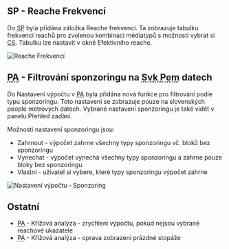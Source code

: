 ﻿---
categories: [fenix]
layout: fenix
---
## SP - Reache Frekvencí
Do <abbr title="Strategický plán">SP</abbr> byla přidána záložka Reache frekvencí. Ta zobrazuje tabulku frekvencí reachů pro zvolenou kombinaci médiatypů s možností vybrat si <abbr title="Cílová skupina">CS</abbr>. Tabulku lze nastavit v okně Efektivního reache.

![Reache Frekvencí]({{site.url}}/data/reachefrekvenci.png "Reache Frekvencí")

## <abbr title="Postanalýza">PA</abbr> - Filtrování sponzoringu na <abbr title="Slovenský peoplemeter">Svk Pem</abbr> datech
Do Nastavení výpočtu v <abbr title="Postanalýza">PA</abbr> byla přidána nová funkce pro filtrování podle typu sponzoringu. Toto nastavení se zobrazuje pouze na slovenských people metrových datech. Vybrané nastavení sponzoringu je také vidět v panelu Přehled zadání.

Možnosti nastavení sponzoringu jsou:
<ul>
	<li>Zahrnout - výpočet zahrne všechny typy sponzoringu vč. bloků bez sponzoringu</li>
	<li>Vynechat - výpočet vynechá všechny typy sponzoringu a zahrne pouze bloky bez sponzoringu</li>
	<li>Vlastní - uživatel si vybere, které typy sponzoringu výpočet zahrne</li>
</ul>

![Nastavení výpočtu - Sponzoring]({{site.url}}/data/pasponzoring.png "Nastavení výpočtu - Sponzoring")

## Ostatní
<ul>
	<li><abbr title="Postanalýzy">PA</abbr> - Křížová analýza - zrychlení výpočtu, pokud nejsou vybrané reachové ukazatele</li>
	<li><abbr title="Postanalýzy">PA</abbr> - Křížová analýza - oprava zobrazení prázdné stopáže</li>
</ul>
